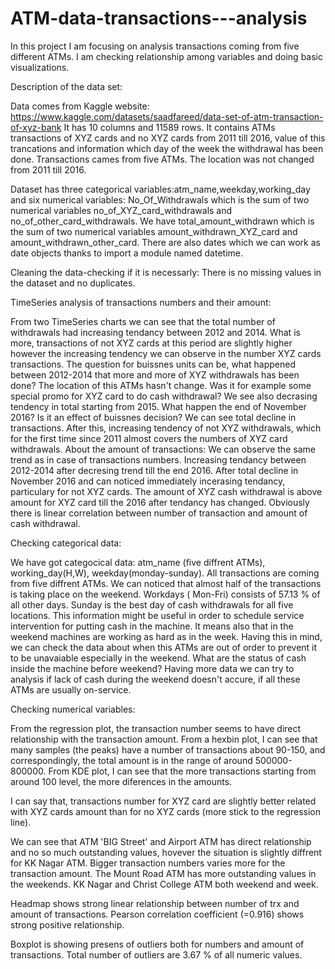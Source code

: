 # ATM-data-transactions---analysis
In this project I am focusing on analysis transactions coming from five different ATMs. I am checking relationship among variables and doing basic visualizations.

Description of the data set: 

Data comes from Kaggle website: https://www.kaggle.com/datasets/saadfareed/data-set-of-atm-transaction-of-xyz-bank It has 10 columns and 11589 rows.
It contains ATMs transactions of XYZ cards and no XYZ cards from 2011 till 2016, value of this trancations and information which day of the week the withdrawal has been done. Transactions cames from five ATMs. The location was not changed from 2011 till 2016.

Dataset has three categorical variables:atm_name,weekday,working_day and six numerical variables:  No_Of_Withdrawals which is the sum of two numerical variables no_of_XYZ_card_withdrawals and no_of_other_card_withdrawals. We have total_amount_withdrawn which is the sum of two numerical variables amount_withdrawn_XYZ_card and amount_withdrawn_other_card. There are also dates which we can work as date objects thanks to import a module named datetime.

Cleaning the data-checking if it is necessarly:
There is no missing values in the dataset and no duplicates.

TimeSeries analysis of transactions numbers and their amount:

From two TimeSeries charts we can see that the total number of withdrawals had increasing tendancy between 2012 and 2014.  What is more, transactions of not XYZ cards at this period are slightly higher however the increasing tendency we can observe in the number XYZ cards transactions. The question for buissnes units can be, what happened between 2012-2014 that more and more of XYZ withdrawals has been done? The location of this ATMs hasn't change. 
Was it for example some special promo for XYZ card to do cash withdrawal? We see also decrasing tendency in total starting from 2015. What happen the end of November 2016? Is it an effect of buissnes decision? We can see total decline in transactions. After this, increasing tendency of not XYZ withdrawals, which for the first time since 2011 almost covers the numbers of XYZ card withdrawals. About the amount of transactions: We can observe the same trend as in case of transactions numbers. Increasing tendancy between 2012-2014 after decresing trend till the end 2016. After total decline in November 2016 and can noticed immediately incerasing tendancy, particulary for not XYZ cards. The amount of XYZ cash withdrawal is above amount for XYZ card till the 2016 after tendancy has changed.  Obviously there is linear correlation between number of transaction and amount of cash withdrawal.

Checking categorical data:

We have got categocical data: atm_name (five diffrent ATMs), working_day(H,W), weekday(monday-sunday). All transactions are coming from five diffrent ATMs. We can noticed that almost half of the transactions is taking place on the weekend. Workdays ( Mon-Fri) consists of 57.13 % of all other days. Sunday is the best day of cash withdrawals for all five locations. This information might be useful in order to schedule service intervention for putting cash in the machine. It means also that in the weekend machines are working as hard as in the week. Having this in mind, we can check  the data about when this ATMs are out of order to prevent it to be unavaiable especially in the weekend.  What are the status of cash inside the machine before weekend? Having more data we can try to analysis if lack of cash during the weekend doesn't accure, if all these ATMs are usually on-service. 

Checking numerical variables:

From the regression plot, the transaction number seems to have direct relationship with the transaction amount. From a hexbin plot, I can see that many samples (the peaks) have a number of transactions about 90-150, and correspondingly, the total amount is in the range of around 500000-800000.
From KDE plot, I can see that the more transactions starting from around 100 level, the more diferences in the amounts.

I can say that, transactions number for XYZ card are slightly better related with XYZ cards amount than for no XYZ cards (more stick to the regression line).

We can see that ATM 'BIG Street' and Airport ATM has direct relationship and no so much outstanding values, hovever the situation is slightly diffrent for KK Nagar ATM. Bigger transaction numbers varies more for the transaction amount. The Mount Road ATM has more outstanding values in the weekends. KK Nagar and Christ College ATM both weekend and week.

Headmap shows strong linear relationship between number of trx and amount of transactions. Pearson correlation coefficient (=0.916) shows strong positive relationship.

Boxplot is showing presens of outliers both for numbers and amount of transactions. Total number of outliers are 3.67 % of all numeric values.
